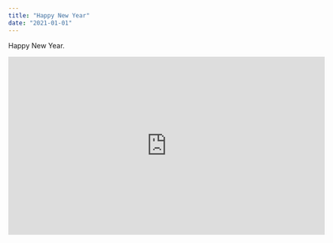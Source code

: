 ```yaml
---
title: "Happy New Year"
date: "2021-01-01"
---
```


Happy New Year. 
<iframe width="640" height="360" src="https://www.youtube.com/embed/n14vgNhiriU?list=RDCMUC-YzTL0vw8PsCkp85rPQJCw&t=12" frameborder="0" allow="accelerometer; autoplay; clipboard-write; encrypted-media; gyroscope; picture-in-picture" allowfullscreen></iframe>
